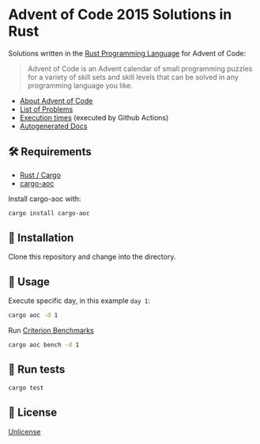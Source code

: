 # Advent of Code 2015 Solutions in Rust

Solutions written in the [Rust Programming Language](https://www.rust-lang.org/) for Advent of Code:

> Advent of Code is an Advent calendar of small programming puzzles for a variety of skill sets and skill levels that can be solved in any programming language you like.

- [About Advent of Code](https://adventofcode.com/about)
- [List of Problems](https://adventofcode.com/2015)
- [Execution times](https://arturh85.github.io/adventofcode-rust-2015/times/times.html) (executed by Github Actions)
- [Autogenerated Docs](https://arturh85.github.io/adventofcode-rust-2015/adventofcode_rust_2015/)

## 🛠️ Requirements

- [Rust / Cargo](https://rustup.rs/)
- [cargo-aoc](https://github.com/gobanos/cargo-aoc)

Install cargo-aoc with:
```bash
cargo install cargo-aoc
```

## 👷 Installation

Clone this repository and change into the directory.

## 🚀 Usage  

Execute specific day, in this example `day 1`:

```bash
cargo aoc -d 1
```

Run [Criterion Benchmarks](https://github.com/bheisler/criterion.rs) 

```bash
cargo aoc bench -d 1
```

## 🧪 Run tests

```bash
cargo test
```

## 📝 License

[Unlicense](https://choosealicense.com/licenses/unlicense/)